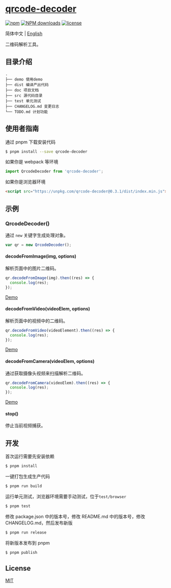 # [qrcode-decoder](https://github.com/yugasun/qrcode-decoder)

[![npm](https://img.shields.io/npm/v/qrcode-decoder)](http://www.npmtrends.com/qrcode-decoder)
[![NPM downloads](http://img.shields.io/npm/dm/qrcode-decoder.svg?style=flat-square)](http://www.npmtrends.com/qrcode-decoder)
[![license](https://img.shields.io/badge/license-MIT-blue.svg)](https://github.com/yugasun/qrcode-decoder/blob/master/LICENSE)

简体中文 | [English](./README.md)

二维码解析工具。

## 目录介绍

```
.
├── demo 使用demo
├── dist 编译产出代码
├── doc 项目文档
├── src 源代码目录
├── test 单元测试
├── CHANGELOG.md 变更日志
└── TODO.md 计划功能
```

## 使用者指南

通过 pnpm 下载安装代码

```bash
$ pnpm install --save qrcode-decoder
```

如果你是 webpack 等环境

```js
import QrcodeDecoder from 'qrcode-decoder';
```

如果你是浏览器环境

```html
<script src="https://unpkg.com/qrcode-decoder@0.3.1/dist/index.min.js"></script>
```

## 示例

### QrcodeDecoder()

通过 `new` 关键字生成处理对象。

```javascript
var qr = new QrcodeDecoder();
```

#### decodeFromImage(img, options)

解析页面中的图片二维码。

```javascript
qr.decodeFromImage(img).then((res) => {
  console.log(res);
});
```

[Demo](./demo/image.html)

#### decodeFromVideo(videoElem, options)

解析页面中的视频中的二维码。

```javascript
qr.decodeFromVideo(videoElement).then((res) => {
  console.log(res);
});
```

[Demo](./demo/video.html)

#### decodeFromCamera(videoElem, options)

通过获取摄像头视频来扫描解析二维码。

```javascript
qr.decodeFromCamera(videoElem).then((res) => {
  console.log(res);
});
```

[Demo](./demo/camera.html)

#### stop()

停止当前视频捕获。

## 开发

首次运行需要先安装依赖

```bash
$ pnpm install
```

一键打包生成生产代码

```bash
$ pnpm run build
```

运行单元测试，浏览器环境需要手动测试，位于`test/browser`

```bash
$ pnpm test
```

修改 package.json 中的版本号，修改 README.md 中的版本号，修改 CHANGELOG.md，然后发布新版

```bash
$ pnpm run release
```

将新版本发布到 pnpm

```bash
$ pnpm publish
```

## License

[MIT](./LICENSE)
